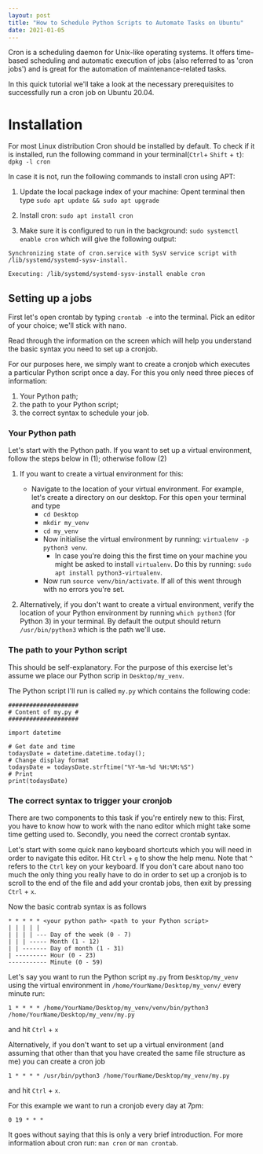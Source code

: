 ```yaml
---
layout: post
title: "How to Schedule Python Scripts to Automate Tasks on Ubuntu"
date: 2021-01-05
---
```



Cron is a scheduling daemon for Unix-like operating systems. It offers time-based scheduling and automatic execution of jobs (also referred to as 'cron jobs') and is great for the automation of maintenance-related tasks.

In this quick tutorial we'll take a look at the necessary prerequisites to successfully run a cron job on Ubuntu 20.04.


# Installation

For most Linux distribution Cron should be installed by default. To check if it is installed, run the following command in your terminal(`Ctrl`+ `Shift` + `t`):
`dpkg -l cron `

In case it is not, run the following commands to install cron using APT:

1. Update the local package index of your machine:
Opent terminal  then type
`sudo apt update && sudo apt upgrade`

2. Install cron:
`sudo apt install cron`

3. Make sure it is configured to run in the background:
`sudo systemctl enable cron`
which will give the following output:

```Synchronizing state of cron.service with SysV service script with /lib/systemd/systemd-sysv-install.```

```Executing: /lib/systemd/systemd-sysv-install enable cron```

## Setting up a jobs

First let's open crontab by typing `crontab -e` into the terminal. Pick an editor of your choice; we'll stick with nano.

Read through the information on the screen which will help you understand the basic syntax you need to set up a cronjob.

For our purposes here, we simply want to create a cronjob which executes a particular Python script once a day. For this you only need three pieces of information:
1. Your Python path;
2. the path to your Python script;
3. the correct syntax to schedule your job.

### Your Python path

Let's start with the Python path. If you want to set up a virtual environment, follow the steps below in (1); otherwise follow (2)

1. If you want to create a virtual environment for this:
    - Navigate to the location of your virtual environment. For example, let's create a directory on our desktop. For this open your terminal and type
      - `cd Desktop`
      - `mkdir my_venv`
      - `cd my_venv`
      - Now initialise the virtual environment by running: `virtualenv -p python3 venv`.
        - In case you're doing this the first time on your machine you might be asked to install `virtualenv`. Do this by running: `sudo apt install python3-virtualenv`.
      - Now run `source venv/bin/activate`. If all of this went through with no errors you're set.

2. Alternatively, if you don't want to create a virtual environment,  verify the location of your Python environment by running `which python3` (for Python 3) in your terminal. By default the output should return `/usr/bin/python3` which is the path we'll use.

### The path to your Python script

This should be self-explanatory. For the purpose of this exercise let's assume we place our Python scrip in `Desktop/my_venv`.

The Python script I'll run is called `my.py` which contains the following code:

```
####################
# Content of my.py #
####################

import datetime

# Get date and time
todaysDate = datetime.datetime.today();
# Change display format
todaysDate = todaysDate.strftime("%Y-%m-%d %H:%M:%S")
# Print
print(todaysDate)
```

### The correct syntax to trigger your cronjob

There are two components to this task if you're entirely new to this: First, you have to know how to work with the nano editor which might take some time getting used to. Secondly, you need the correct crontab syntax.

Let's start with some quick nano keyboard shortcuts which you will need in order to navigate this editor. Hit `Ctrl` + `g` to show the help menu. Note that `^` refers to the `Ctrl` key on your keyboard.
If you don't care about nano too much the only thing you really have to do in order to set up a cronjob is to scroll to the end of the file and add your crontab jobs, then exit by pressing `Ctrl` + `x`.

Now the basic contrab syntax is as follows

```
* * * * * <your python path> <path to your Python script>
| | | | |
| | | | --- Day of the week (0 - 7)
| | | ----- Month (1 - 12)
| | ------- Day of month (1 - 31)
| --------- Hour (0 - 23)
----------- Minute (0 - 59)
```

Let's say you want to run the Python script `my.py` from `Desktop/my_venv` using the virtual environment in `/home/YourName/Desktop/my_venv/` every minute run:

```
1 * * * * /home/YourName/Desktop/my_venv/venv/bin/python3 /home/YourName/Desktop/my_venv/my.py
```
and hit `Ctrl` + `x`

Alternatively, if you don't want to set up a virtual environment (and assuming that other than that you have created the same file structure as me) you can create a cron job

```
1 * * * * /usr/bin/python3 /home/YourName/Desktop/my_venv/my.py
```
and hit `Ctrl` + `x`.

For this example we want to run a cronjob every day at 7pm:

```
0 19 * * *
```

It goes without saying that this is only a very brief introduction. For more information about cron run: `man cron` or `man crontab`.
